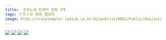 ```yaml
---
title:  조우노세 트위터 만화 3개
tags: ゾウノセ 동방_웹코믹
image: http://crazytempler.ipdisk.co.kr:81/publist/HDD1/Public/doujin/ghap/5460/001.jpg
---
```

<img src="http://crazytempler.ipdisk.co.kr:81/publist/HDD1/Public/doujin/ghap/5460/001.jpg">
<img src="http://crazytempler.ipdisk.co.kr:81/publist/HDD1/Public/doujin/ghap/5460/002.jpg">
<img src="http://crazytempler.ipdisk.co.kr:81/publist/HDD1/Public/doujin/ghap/5460/003.jpg">
<img src="http://crazytempler.ipdisk.co.kr:81/publist/HDD1/Public/doujin/ghap/5460/004.jpg">
